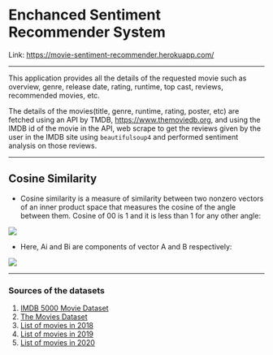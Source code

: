 # Enchanced Sentiment Recommender System

Link: https://movie-sentiment-recommender.herokuapp.com/

<hr>

This application provides all the details of the requested movie such as overview, genre, release date, rating, runtime, top cast, reviews, recommended movies, etc.

The details of the movies(title, genre, runtime, rating, poster, etc) are fetched using an API by TMDB, https://www.themoviedb.org, and using the IMDB id of the movie in the API, web scrape to get the reviews given by the user in the IMDB site using `beautifulsoup4` and performed sentiment analysis on those reviews.

<hr>

## Cosine Similarity
  - Cosine similarity is a measure of similarity between two nonzero vectors of an inner product space that measures the cosine of the angle between them. Cosine of 00 is 1 and it is less than 1 for any other angle:
  
  <img src="https://www.oreilly.com/library/view/statistics-for-machine/9781788295758/assets/479c7ace-a21d-40b3-812b-1dc9f30e3868.jpg">

 - Here, Ai and Bi are components of vector A and B respectively:
 
 <img src="https://www.oreilly.com/library/view/statistics-for-machine/9781788295758/assets/2b4a7a82-ad4c-4b2a-b808-e423a334de6f.png">

<hr>

### Sources of the datasets 

1. [IMDB 5000 Movie Dataset](https://www.kaggle.com/carolzhangdc/imdb-5000-movie-dataset)
2. [The Movies Dataset](https://www.kaggle.com/rounakbanik/the-movies-dataset)
3. [List of movies in 2018](https://en.wikipedia.org/wiki/List_of_American_films_of_2018)
4. [List of movies in 2019](https://en.wikipedia.org/wiki/List_of_American_films_of_2019)
5. [List of movies in 2020](https://en.wikipedia.org/wiki/List_of_American_films_of_2020)
